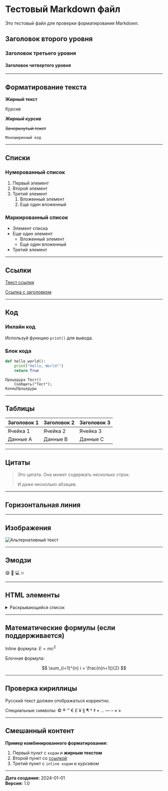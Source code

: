 # Тестовый Markdown файл

Это тестовый файл для проверки форматирования Markdown.

## Заголовок второго уровня

### Заголовок третьего уровня

#### Заголовок четвертого уровня

---

## Форматирование текста

**Жирный текст**

*Курсив*

***Жирный курсив***

~~Зачеркнутый текст~~

`Моноширинный код`

---

## Списки

### Нумерованный список

1. Первый элемент
2. Второй элемент
3. Третий элемент
   1. Вложенный элемент
   2. Еще один вложенный

### Маркированный список

- Элемент списка
- Еще один элемент
  - Вложенный элемент
  - Еще один вложенный
- Третий элемент

---

## Ссылки

[Текст ссылки](https://example.com)

[Ссылка с заголовком](https://example.com "Заголовок ссылки")

---

## Код

### Инлайн код

Используй функцию `print()` для вывода.

### Блок кода

```python
def hello_world():
    print("Hello, World!")
    return True
```

```bsl
Процедура Тест()
    Сообщить("Тест");
КонецПроцедуры
```

---

## Таблицы

| Заголовок 1 | Заголовок 2 | Заголовок 3 |
|-------------|-------------|-------------|
| Ячейка 1    | Ячейка 2    | Ячейка 3    |
| Данные A    | Данные B    | Данные C    |

---

## Цитаты

> Это цитата. Она может содержать несколько строк.
> 
> И даже несколько абзацев.

---

## Горизонтальная линия

---

## Изображения

![Альтернативный текст](путь/к/изображению.png)

---

## Эмодзи

:smile: :rocket: :computer: :fire:

---

## HTML элементы

<details>
<summary>Раскрывающийся список</summary>

Это содержимое раскрывается при клике.

</details>

---

## Математические формулы (если поддерживается)

Inline формула: $E = mc^2$

Блочная формула:

$$
\sum_{i=1}^{n} i = \frac{n(n+1)}{2}
$$

---

## Проверка кириллицы

Русский текст должен отображаться корректно.

Специальные символы: © ® ™ € £ ¥ § ¶ † ‡ • … — – « »

---

## Смешанный контент

**Пример комбинированного форматирования:**

1. Первый пункт с `кодом` и **жирным текстом**
2. Второй пункт со [ссылкой](https://example.com)
3. Третий пункт с `inline кодом` и *курсивом*

---

**Дата создания:** 2024-01-01  
**Версия:** 1.0


